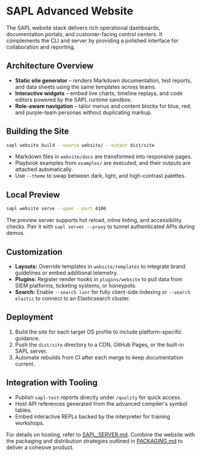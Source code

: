 # SAPL Advanced Website

The SAPL website stack delivers rich operational dashboards, documentation
portals, and customer-facing control centers. It complements the CLI and server
by providing a polished interface for collaboration and reporting.

## Architecture Overview

- **Static site generator** – renders Markdown documentation, test reports, and
  data sheets using the same templates across teams.
- **Interactive widgets** – embed live charts, timeline replays, and code
  editors powered by the SAPL runtime sandbox.
- **Role-aware navigation** – tailor menus and content blocks for blue, red, and
  purple-team personas without duplicating markup.

## Building the Site

```bash
sapl website build --source website/ --output dist/site
```

- Markdown files in `website/docs` are transformed into responsive pages.
- Playbook examples from `examples/` are executed, and their outputs are
  attached automatically.
- Use `--theme` to swap between dark, light, and high-contrast palettes.

## Local Preview

```bash
sapl website serve --open --port 4100
```

The preview server supports hot reload, inline linting, and accessibility
checks. Pair it with `sapl server --proxy` to tunnel authenticated APIs during
demos.

## Customization

- **Layouts:** Override templates in `website/templates` to integrate brand
  guidelines or embed additional telemetry.
- **Plugins:** Register render hooks in `plugins/website` to pull data from SIEM
  platforms, ticketing systems, or honeypots.
- **Search:** Enable `--search lunr` for fully client-side indexing or
  `--search elastic` to connect to an Elasticsearch cluster.

## Deployment

1. Build the site for each target OS profile to include platform-specific
   guidance.
2. Push the `dist/site` directory to a CDN, GitHub Pages, or the built-in SAPL
   server.
3. Automate rebuilds from CI after each merge to keep documentation current.

## Integration with Tooling

- Publish `sapl-test` reports directly under `/quality` for quick access.
- Host API references generated from the advanced compiler's symbol tables.
- Embed interactive REPLs backed by the interpreter for training workshops.

For details on hosting, refer to [SAPL_SERVER.md](SAPL_SERVER.md). Combine the
website with the packaging and distribution strategies outlined in
[PACKAGING.md](PACKAGING.md) to deliver a cohesive product.
